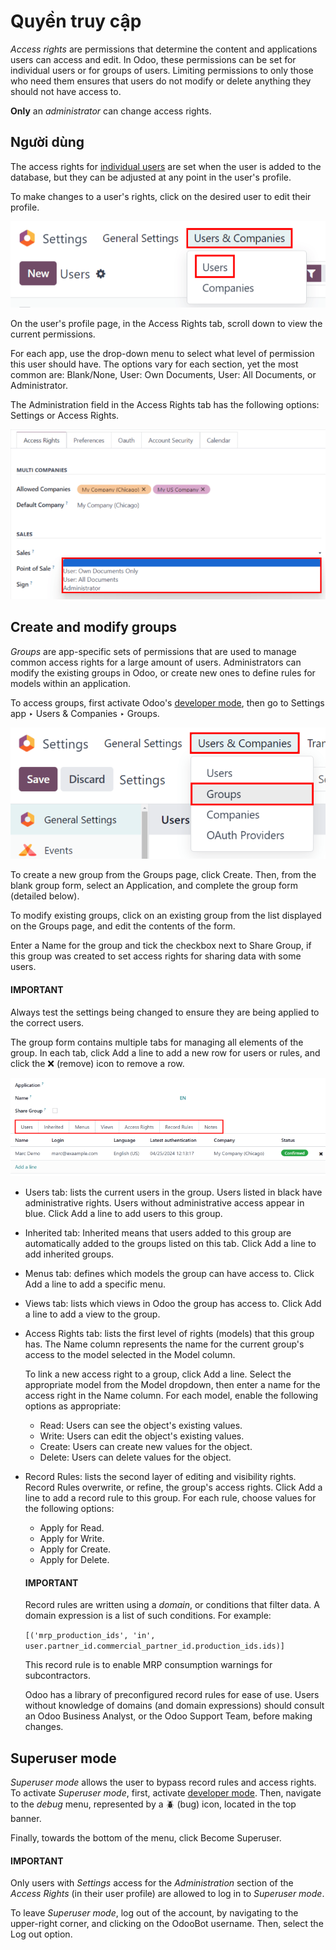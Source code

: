 # Quyền truy cập

*Access rights* are permissions that determine the content and applications users can access and
edit. In Odoo, these permissions can be set for individual users or for groups of users. Limiting
permissions to only those who need them ensures that users do not modify or delete anything they
should not have access to.

**Only** an *administrator* can change access rights.

## Người dùng

The access rights for [individual users](../users.md#users-add-individual) are set when the user is added
to the database, but they can be adjusted at any point in the user's profile.

To make changes to a user's rights, click on the desired user to edit their profile.

![Users menu in the Users & Companies section of the Settings app of Odoo.](../../../_images/navigate-to-users-menu.png)

On the user's profile page, in the Access Rights tab, scroll down to view the current
permissions.

For each app, use the drop-down menu to select what level of permission this user should have. The
options vary for each section, yet the most common are: Blank/None, User: Own
Documents, User: All Documents, or Administrator.

The Administration field in the Access Rights tab has the following options:
Settings or Access Rights.

![The Sales apps drop-down menu to set the user's level of permissions.](../../../_images/user-permissions-dropdown-menu.png)

<a id="access-rights-groups"></a>

## Create and modify groups

*Groups* are app-specific sets of permissions that are used to manage common access rights for a
large amount of users. Administrators can modify the existing groups in Odoo, or create new ones to
define rules for models within an application.

To access groups, first activate Odoo's [developer mode](../developer_mode.md#developer-mode), then go to
Settings app ‣ Users & Companies ‣ Groups.

![Groups menu in the Users & Companies section of the Settings app of Odoo.](../../../_images/click-users-and-companies.png)

To create a new group from the Groups page, click Create. Then, from the
blank group form, select an Application, and complete the group form (detailed below).

To modify existing groups, click on an existing group from the list displayed on the
Groups page, and edit the contents of the form.

Enter a Name for the group and tick the checkbox next to Share Group, if
this group was created to set access rights for sharing data with some users.

#### IMPORTANT
Always test the settings being changed to ensure they are being applied to the correct users.

The group form contains multiple tabs for managing all elements of the group. In each tab, click
Add a line to add a new row for users or rules, and click the ❌ (remove)
icon to remove a row.

![Tabs in the Groups form to modify the settings of the group.](../../../_images/groups-form.png)
- Users tab: lists the current users in the group. Users listed in black have
  administrative rights. Users without administrative access appear in blue. Click Add a
  line to add users to this group.
- Inherited tab: Inherited means that users added to this group are automatically added
  to the groups listed on this tab. Click Add a line to add inherited groups.
- Menus tab: defines which models the group can have access to. Click
  Add a line to add a specific menu.
- Views tab: lists which views in Odoo the group has access to. Click Add a
  line to add a view to the group.
- Access Rights tab: lists the first level of rights (models) that this group has. The
  Name column represents the name for the current group's access to the model
  selected in the Model column.

  To link a new access right to a group, click Add a line. Select the appropriate model
  from the Model dropdown, then enter a name for the access right in the
  Name column. For each model, enable the following options as appropriate:
  - Read: Users can see the object's existing values.
  - Write: Users can edit the object's existing values.
  - Create: Users can create new values for the object.
  - Delete: Users can delete values for the object.
- Record Rules: lists the second layer of editing and visibility rights.
  Record Rules overwrite, or refine, the group's access rights. Click Add a
  line to add a record rule to this group. For each rule, choose values for the following options:
  - Apply for Read.
  - Apply for Write.
  - Apply for Create.
  - Apply for Delete.

  #### IMPORTANT
  Record rules are written using a *domain*, or conditions that filter data. A domain expression
  is a list of such conditions. For example:

  `[('mrp_production_ids', 'in', user.partner_id.commercial_partner_id.production_ids.ids)]`

  This record rule is to enable MRP consumption warnings for subcontractors.

  Odoo has a library of preconfigured record rules for ease of use. Users without knowledge of
  domains (and domain expressions) should consult an Odoo Business Analyst, or the Odoo Support
  Team, before making changes.

<a id="access-rights-superuser"></a>

## Superuser mode

*Superuser mode* allows the user to bypass record rules and access rights. To activate *Superuser
mode*, first, activate [developer mode](../developer_mode.md#developer-mode). Then, navigate to the *debug* menu,
represented by a 🪲 (bug) icon, located in the top banner.

Finally, towards the bottom of the menu, click Become Superuser.

#### IMPORTANT
Only users with *Settings* access for the *Administration* section of the *Access Rights* (in
their user profile) are allowed to log in to *Superuser mode*.

To leave *Superuser mode*, log out of the account, by navigating to the upper-right corner, and
clicking on the OdooBot username. Then, select the Log out option.
